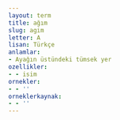 ```yaml
---
layout: term
title: ağım
slug: agim
letter: A
lisan: Türkçe
anlamlar:
- Ayağın üstündeki tümsek yer
ozellikler:
- - isim
ornekler:
- - ''
orneklerkaynak:
- - ''
---
```

